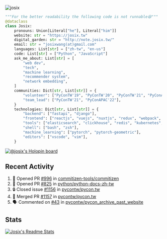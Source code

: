 ![josix](https://komarev.com/ghpvc/?username=josix)
```python
"""For the better readability the following code is not runnable😆"""
@dataclass
class Josix:
    pronouns: Union[Literal["he"], Literal["him"]]
    website: str = "https://josix.tw"
    digital_garden: str = "http://note.josix.tw/"
    email: str = "josixwang(at)gmail.com"
    languages: List[str] = ["zh-tw", "en-us"]
    code: List[str] = ["Python", "JavaScript"]
    ask_me_about: List[str] = [
        "web dev",
        "tech",
        "machine learning",
        "recommender system",
        "network embedding",
    ]
    communities: Dict[str, List[str]] = {
        "volunteer": ["PyConTW'19", "PyConTW'20", "PyConTW'21", "PyConAPAC'22"],
        "team_lead": ["PyConTW'21", "PyConAPAC'22"],
    }
    technologies: Dict[str, List[str]] = {
        "backend": ["fastapi", "django"],
        "frontend": ["reactjs", "vuejs", "nuxtjs", "redux", "webpack", "tailwindcss"],
        "tools": ["elasticsearch", "clickhouse", "redis", "kubernetes", "docker"],
        "shell": ["bash", "zsh"],
        "machine_learning": ["pytorch", "pytorch-geometric"],
        "editors": ["vscode", "vim"],
    }
```
[![@josix's Holopin board](https://holopin.io/api/user/board?user=josix)](https://holopin.io/@josix)

## Recent Activity
<!--START_SECTION:activity-->
1. 💪 Opened PR [#996](https://github.com/commitizen-tools/commitizen/pull/996) in [commitizen-tools/commitizen](https://github.com/commitizen-tools/commitizen)
2. 💪 Opened PR [#825](https://github.com/python/python-docs-zh-tw/pull/825) in [python/python-docs-zh-tw](https://github.com/python/python-docs-zh-tw)
3. 🔒 Closed issue [#1156](https://github.com/pycontw/pycon.tw/issues/1156) in [pycontw/pycon.tw](https://github.com/pycontw/pycon.tw)
4. 🎉 Merged PR [#1157](https://github.com/pycontw/pycon.tw/pull/1157) in [pycontw/pycon.tw](https://github.com/pycontw/pycon.tw)
5. 🗣 Commented on [#43](https://github.com/pycontw/pycon_archive_past_website/pull/43#issuecomment-1911555613) in [pycontw/pycon_archive_past_website](https://github.com/pycontw/pycon_archive_past_website)
<!--END_SECTION:activity-->



## Stats
[![Josix's Readme Stats](https://github-readme-stats.vercel.app/api?username=josix&show_icons=true&theme=default&count_private=true&card_width=400)](https://github.com/anuraghazra/github-readme-stats)
